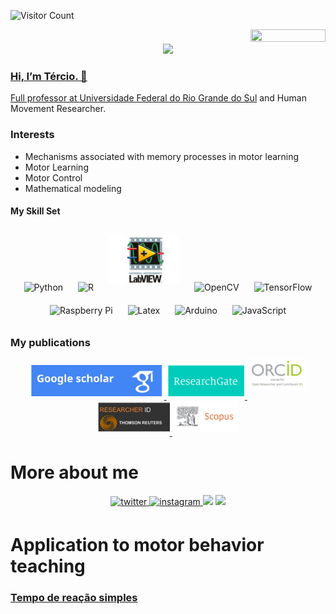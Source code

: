 ![Visitor Count](https://profile-counter.glitch.me/Envoy-VC/count.svg)
<div style="text-align: right">
<img src="https://jojoee.jojoee.com/api/utcnow?refresh" width="120" height="20">
</div>

<div align="center">
  <a href="https://github.com/apolinario-souza">
  <img height="180em" src="https://github-readme-stats.vercel.app/api?username=apolinario-souza&show_icons=true&theme=swift&include_all_commits=true&count_private=true"/>
 </div>

  
  
  
### Hi, I’m Tércio. 👋

  
Full professor at [Universidade Federal do Rio Grande do Sul](https://www.ufrgs.br/esefid/site/) and Human Movement Researcher.

### Interests
- Mechanisms associated with memory processes in motor learning
- Motor Learning
- Motor Control
- Mathematical modeling

#### My Skill Set  

<div align="center">
<img style="margin: 10px" src="https://profilinator.rishav.dev/skills-assets/python-original.svg" alt="Python" height="50" />  
<img style="margin: 10px" src="https://profilinator.rishav.dev/skills-assets/r.svg" alt="R" height="50" /> 
  <img style="margin: 10px" src="https://github.com/apolinario-souza/apolinario-souza/blob/main/img/labview.svg" alt="labview" height="80" />
<img style="margin: 10px" src="https://profilinator.rishav.dev/skills-assets/opencv-icon.svg" alt="OpenCV" height="50" />  
<img style="margin: 10px" src="https://profilinator.rishav.dev/skills-assets/tensorflow-icon.svg" alt="TensorFlow" height="50" />  
<img style="margin: 10px" src="https://profilinator.rishav.dev/skills-assets/raspberrypi.png" alt="Raspberry Pi" height="50" />  
<img style="margin: 10px" src="https://profilinator.rishav.dev/skills-assets/latex.png" alt="Latex" height="50" /> 
<img style="margin: 10px" src="https://profilinator.rishav.dev/skills-assets/arduino.png" alt="Arduino" height="50" /> 
<img style="margin: 10px" src="https://profilinator.rishav.dev/skills-assets/javascript-original.svg" alt="JavaScript" height="50" /> 

</div>


### My publications
<div align="center">  
<a href="https://scholar.google.com.br/citations?user=5qqDi0oAAAAJ&hl=pt-BR" target="_blank">
<img src="https://github.com/apolinario-souza/apolinario-souza/blob/main/img/scholar.svg" alt=scholar height="50" style="margin-bottom: 5px;"  />
</a>
<a href="https://researchgate.net/profile/Tercio-Apolinario-Souza" target="_blank">
<img src="https://github.com/apolinario-souza/apolinario-souza/blob/main/img/RG.svg" alt=RG height="50" style="margin-bottom: 5px;"  />
</a>
<a href="https://orcid.org/0000-0002-2136-0238" target="_blank">
<img src="https://github.com/apolinario-souza/apolinario-souza/blob/main/img/orcid.svg" alt=orcid height="50" style="margin-bottom: 15px;"  />
</a>
<a href="https://publons.com/researcher/2206133/tercio-apolinario-souza/" target="_blank">
<img src="https://github.com/apolinario-souza/apolinario-souza/blob/main/img/researcherid.svg" alt=researcherid height="50" style="margin-bottom: 5px;"  />
</a>
<a href="https://www.scopus.com/authid/detail.uri?authorId=56816867700" target="_blank">
<img src="https://github.com/apolinario-souza/apolinario-souza/blob/main/img/scopus.svg" alt=researcherid height="50" style="margin-bottom: 5px;"  />
</a>

<br/>  
 </div>

# More about me 
<div align="center">

<a href="https://twitter.com/edf_tercio" target="_blank">
<img src=https://img.shields.io/badge/twitter-%2300acee.svg?&style=for-the-badge&logo=twitter&logoColor=white alt=twitter style="margin-bottom: 5px;" />
</a>
<a href="https://instagram.com/tercio_apolinario" target="_blank">
<img src=https://img.shields.io/badge/-Instagram-%23E4405F?style=for-the-badge&logo=instagram&logoColor=white alt=instagram style="margin-bottom: 5px;" />
</a> 
<a href="https://www.youtube.com/channel/UCyqaQ-qwKH1JVPDHB7QfdIg" target="_blank"><img src="https://img.shields.io/badge/YouTube-FF0000?style=for-the-badge&logo=youtube&logoColor=white" target="_blank"></a>
<a href="https://www.twitch.tv/apolinariosouza" target="_blank"><img src="https://img.shields.io/badge/Twitch-9146FF?style=for-the-badge&logo=twitch&logoColor=white" target="_blank"></a>

<br/>  
 </div>

# Application to motor behavior teaching
<div align="center">

<h3 align="left"><a href="https://apolinario-souza.github.io/Tempo_de_reacao_simples.html">Tempo de reação simples</a></h3>

